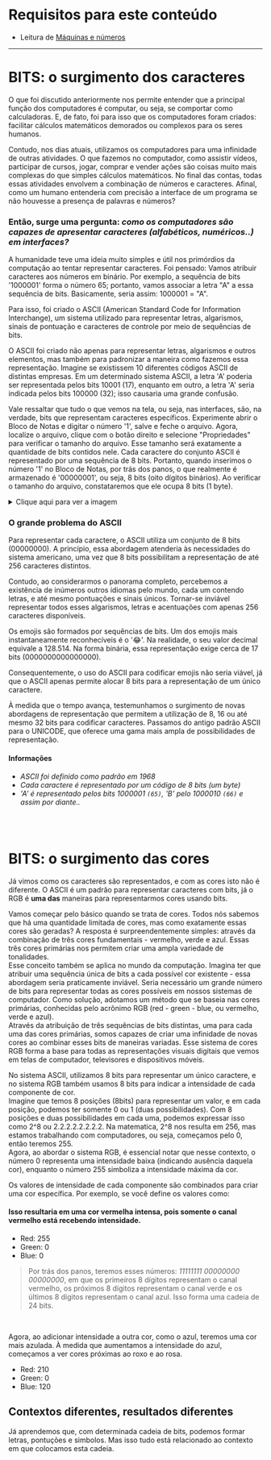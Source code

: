 # Requisitos para este conteúdo
- Leitura de <a href="https://github.com/FireguiQueen/CC50/blob/main/Week%200%20-%20Scratch/!Ci%C3%AAncia%20da%20computa%C3%A7%C3%A3o%20-%20M%C3%A1quinas%20e%20n%C3%BAmeros.md">Máquinas e números</a> 

________________________________________________

# BITS: o surgimento dos caracteres
O que foi discutido anteriormente nos permite entender que a principal função dos computadores é computar, ou seja, se comportar como calculadoras. E, de fato, foi para isso que os computadores foram criados: facilitar cálculos matemáticos demorados ou complexos para os seres humanos.

Contudo, nos dias atuais, utilizamos os computadores para uma infinidade de outras atividades. O que fazemos no computador, como assistir vídeos, participar de cursos, jogar, comprar e vender ações são coisas muito mais complexas do que simples cálculos matemáticos. No final das contas, todas essas atividades envolvem a combinação de números e caracteres. Afinal, como um humano entenderia com precisão a interface de um programa se não houvesse a presença de palavras e números?

### Então, surge uma pergunta: _como os computadores são capazes de apresentar caracteres (alfabéticos, numéricos..) em interfaces?_
A humanidade teve uma ideia muito simples e útil nos primórdios da computação ao tentar representar caracteres. Foi pensado: Vamos atribuir caracteres aos números em binário. Por exemplo, a sequência de bits '1000001' forma o número 65; portanto, vamos associar a letra "A" a essa sequência de bits. Basicamente, seria assim: 1000001 = "A".

Para isso, foi criado o ASCII (American Standard Code for Information Interchange), um sistema utilizado para representar letras, algarismos, sinais de pontuação e caracteres de controle por meio de sequências de bits.

O ASCII foi criado não apenas para representar letras, algarismos e outros elementos, mas também para padronizar a maneira como fazemos essa representação. Imagine se existissem 10 diferentes códigos ASCII de distintas empresas. Em um determinado sistema ASCII, a letra 'A' poderia ser representada pelos bits 10001 (17), enquanto em outro, a letra 'A' seria indicada pelos bits 100000 (32); isso causaria uma grande confusão.


Vale ressaltar que tudo o que vemos na tela, ou seja, nas interfaces, são, na verdade, bits que representam caracteres específicos. Experimente abrir o Bloco de Notas e digitar o número '1', salve e feche o arquivo. Agora, localize o arquivo, clique com o botão direito e selecione "Propriedades" para verificar o tamanho do arquivo. Esse tamanho será exatamente a quantidade de bits contidos nele.
Cada caractere do conjunto ASCII é representado por uma sequência de 8 bits. Portanto, quando inserimos o número '1' no Bloco de Notas, por trás dos panos, o que realmente é armazenado é '00000001', ou seja, 8 bits (oito dígitos binários). Ao verificar o tamanho do arquivo, constataremos que ele ocupa 8 bits (1 byte).

<details>
    <summary>Clique aqui para ver a imagem</summary>
    <img src="https://github.com/FireguiQueen/CC50/assets/98475125/c56fffea-5495-441a-ad15-965c8ad4c609"/>
</details>


### O grande problema do ASCII
Para representar cada caractere, o ASCII utiliza um conjunto de 8 bits (00000000). A princípio, essa abordagem atenderia às necessidades do sistema americano, uma vez que 8 bits possibilitam a representação de até 256 caracteres distintos.

Contudo, ao considerarmos o panorama completo, percebemos a existência de inúmeros outros idiomas pelo mundo, cada um contendo letras, e até mesmo pontuações e sinais únicos. Tornar-se inviável representar todos esses algarismos, letras e acentuações com apenas 256 caracteres disponíveis.

Os emojis são formados por sequências de bits. Um dos emojis mais instantaneamente reconhecíveis é o '😂'. Na realidade, o seu valor decimal equivale a 128.514. Na forma binária, essa representação exige cerca de 17 bits (0000000000000000).

Consequentemente, o uso do ASCII para codificar emojis não seria viável, já que o ASCII apenas permite alocar 8 bits para a representação de um único caractere.

À medida que o tempo avança, testemunhamos o surgimento de novas abordagens de representação que permitem a utilização de 8, 16 ou até mesmo 32 bits para codificar caracteres. Passamos do antigo padrão ASCII para o UNICODE, que oferece uma gama mais ampla de possibilidades de representação.

#### Informações 
- _ASCII foi definido como padrão em 1968_
- _Cada caractere é representado por um código de 8 bits (um byte)_
- _'A' é representado pelos bits 1000001 `(65)`, 'B' pelo 1000010 `(66)` e assim por diante.._

</br>
</br>

# BITS: o surgimento das cores
Já vimos como os caracteres são representados, e com as cores isto não é diferente.
O ASCII é um padrão para representar caracteres com bits, já o RGB é __uma das__ maneiras para representarmos cores usando bits.

Vamos começar pelo básico quando se trata de cores. Todos nós sabemos que há uma quantidade limitada de cores, mas como exatamente essas cores são geradas? A resposta é surpreendentemente simples: através da combinação de três cores fundamentais - vermelho, verde e azul. Essas três cores primárias nos permitem criar uma ampla variedade de tonalidades. </br>
Esse conceito também se aplica no mundo da computação. Imagina ter que atribuir uma sequência única de bits a cada possível cor existente - essa abordagem seria praticamente inviável. Seria necessário um grande número de bits para representar todas as cores possíveis em nossos sistemas de computador. Como solução, adotamos um método que se baseia nas cores primárias, conhecidas pelo acrônimo RGB (red - green - blue, ou vermelho, verde e azul). </br>
Através da atribuição de três sequências de bits distintas, uma para cada uma das cores primárias, somos capazes de criar uma infinidade de novas cores ao combinar esses bits de maneiras variadas. Esse sistema de cores RGB forma a base para todas as representações visuais digitais que vemos em telas de computador, televisores e dispositivos móveis.


No sistema ASCII, utilizamos 8 bits para representar um único caractere, e no sistema RGB também usamos 8 bits para indicar a intensidade de cada componente de cor. 
</br>
Imagine que temos 8 posições (8bits) para representar um valor, e em cada posição, podemos ter somente 0 ou 1 (duas possibilidades).
Com 8 posições e duas possibilidades em cada uma, podemos expressar isso como 2^8 ou 2.2.2.2.2.2.2.2.
Na matematica, 2^8 nos resulta em 256, mas estamos trabalhando com computadores, ou seja, começamos pelo 0, então teremos 255. 
</br>
Agora, ao abordar o sistema RGB, é essencial notar que nesse contexto, o número 0 representa uma intensidade baixa (indicando ausência daquela cor), enquanto o número 255 simboliza a intensidade máxima da cor.

Os valores de intensidade de cada componente são combinados para criar uma cor específica. Por exemplo, se você define os valores como:

#### Isso resultaria em uma cor vermelha intensa, pois somente o canal vermelho está recebendo intensidade.
- Red: 255
- Green: 0
- Blue: 0
> Por trás dos panos, teremos esses números: _11111111 00000000 00000000_, em que os primeiros 8 dígitos representam o canal vermelho, os próximos 8 dígitos representam o canal verde e os últimos 8 dígitos representam o canal azul. Isso forma uma cadeia de 24 bits.

</br>

Agora, ao adicionar intensidade a outra cor, como o azul, teremos uma cor mais azulada. À medida que aumentamos a intensidade do azul, começamos a ver cores próximas ao roxo e ao rosa.
- Red: 210
- Green: 0
- Blue: 120


## Contextos diferentes, resultados diferentes
Já aprendemos que, com determinada cadeia de bits, podemos formar letras, pontuções e simbolos. Mas isso tudo está relacionado ao contexto em que colocamos esta cadeia. 

